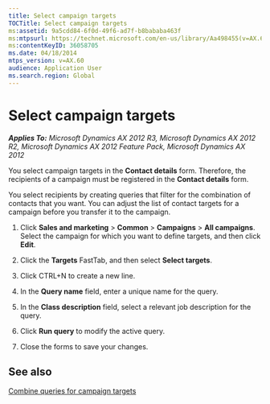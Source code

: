 ```yaml
---
title: Select campaign targets
TOCTitle: Select campaign targets
ms:assetid: 9a5cdd84-6f0d-49f6-ad7f-b8bababa463f
ms:mtpsurl: https://technet.microsoft.com/en-us/library/Aa498455(v=AX.60)
ms:contentKeyID: 36058705
ms.date: 04/18/2014
mtps_version: v=AX.60
audience: Application User
ms.search.region: Global
---
```


# Select campaign targets 


_**Applies To:** Microsoft Dynamics AX 2012 R3, Microsoft Dynamics AX 2012 R2, Microsoft Dynamics AX 2012 Feature Pack, Microsoft Dynamics AX 2012_

You select campaign targets in the **Contact details** form. Therefore, the recipients of a campaign must be registered in the **Contact details** form.

You select recipients by creating queries that filter for the combination of contacts that you want. You can adjust the list of contact targets for a campaign before you transfer it to the campaign.

1.  Click **Sales and marketing** \> **Common** \> **Campaigns** \> **All campaigns**. Select the campaign for which you want to define targets, and then click **Edit**.

2.  Click the **Targets** FastTab, and then select **Select targets**.

3.  Click CTRL+N to create a new line.

4.  In the **Query name** field, enter a unique name for the query.

5.  In the **Class description** field, select a relevant job description for the query.

6.  Click **Run query** to modify the active query.

7.  Close the forms to save your changes.

## See also

[Combine queries for campaign targets](combine-queries-for-campaign-targets.md)

  


